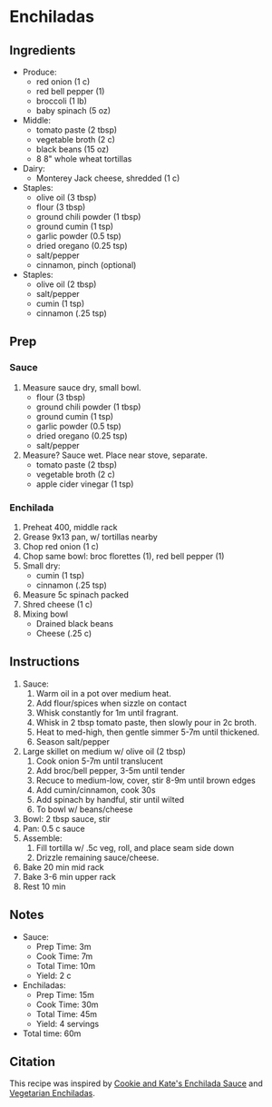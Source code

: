 # Enchiladas

## Ingredients

- Produce:
    - red onion (1 c)
    - red bell pepper (1)
    - broccoli (1 lb)
    - baby spinach (5 oz)
- Middle:
    - tomato paste (2 tbsp)
    - vegetable broth (2 c)
    - black beans (15 oz)
    - 8 8" whole wheat tortillas
- Dairy:
    - Monterey Jack cheese, shredded (1 c)
- Staples:
    - olive oil (3 tbsp)
    - flour (3 tbsp)
    - ground chili powder (1 tbsp)
    - ground cumin (1 tsp)
    - garlic powder (0.5 tsp)
    - dried oregano (0.25 tsp)
    - salt/pepper
    - cinnamon, pinch (optional)
- Staples:
    - olive oil (2 tbsp)
    - salt/pepper
    - cumin (1 tsp)
    - cinnamon (.25 tsp)

## Prep

### Sauce

1. Measure sauce dry, small bowl.
    - flour (3 tbsp)
    - ground chili powder (1 tbsp)
    - ground cumin (1 tsp)
    - garlic powder (0.5 tsp)
    - dried oregano (0.25 tsp)
    - salt/pepper
1. Measure? Sauce wet. Place near stove, separate.
    - tomato paste (2 tbsp)
    - vegetable broth (2 c)
    - apple cider vinegar (1 tsp)

### Enchilada

1. Preheat 400, middle rack
1. Grease 9x13 pan, w/ tortillas nearby
1. Chop red onion (1 c)
1. Chop same bowl: broc florettes (1), red bell pepper (1)
1. Small dry:
    - cumin (1 tsp)
    - cinnamon (.25 tsp)
1. Measure 5c spinach packed
1. Shred cheese (1 c)
1. Mixing bowl
    - Drained black beans
    - Cheese (.25 c)

## Instructions

1. Sauce:
    1. Warm oil in a pot over medium heat.
    1. Add flour/spices when sizzle on contact
    1. Whisk constantly for 1m until fragrant.
    1. Whisk in 2 tbsp tomato paste, then slowly pour in 2c broth.
    1. Heat to med-high, then gentle simmer 5-7m until thickened.
    1. Season salt/pepper
1. Large skillet on medium w/ olive oil (2 tbsp)
    1. Cook onion 5-7m until translucent
    1. Add broc/bell pepper, 3-5m until tender
    1. Recuce to medium-low, cover, stir 8-9m until brown edges
    1. Add cumin/cinnamon, cook 30s
    1. Add spinach by handful, stir until wilted
    1. To bowl w/ beans/cheese
1. Bowl: 2 tbsp sauce, stir
1. Pan: 0.5 c sauce
1. Assemble:
    1. Fill tortilla w/ .5c veg, roll, and place seam side down
    1. Drizzle remaining sauce/cheese.
1. Bake 20 min mid rack
1. Bake 3-6 min upper rack
1. Rest 10 min

## Notes

- Sauce:
    - Prep Time: 3m
    - Cook Time: 7m
    - Total Time: 10m
    - Yield: 2 c
- Enchiladas:
    - Prep Time: 15m
    - Cook Time: 30m
    - Total Time: 45m
    - Yield: 4 servings
- Total time: 60m

## Citation

This recipe was inspired by
[Cookie and Kate's Enchilada Sauce](https://cookieandkate.com/enchilada-sauce-recipe/)
and
[Vegetarian Enchiladas](https://cookieandkate.com/vegetarian-enchiladas-recipe/).
